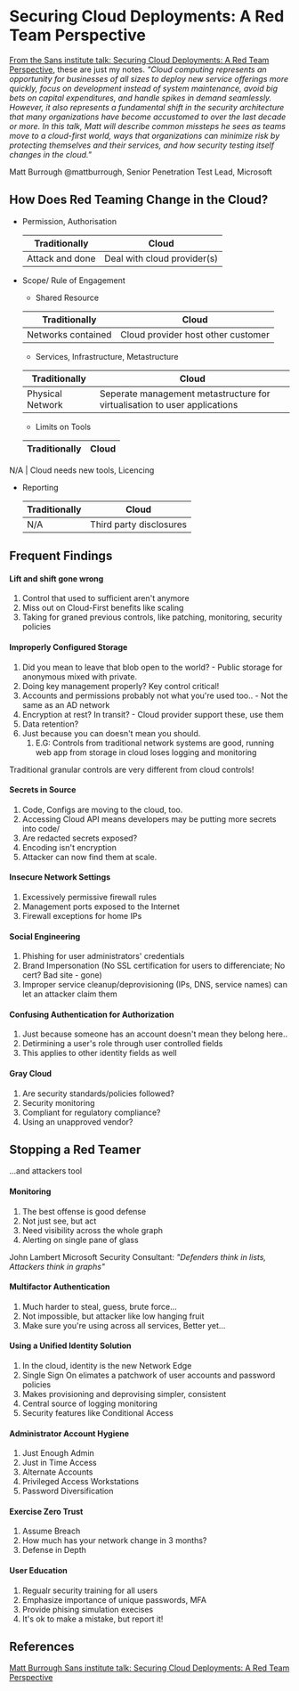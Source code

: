 # Securing Cloud Deployments: A Red Team Perspective
[From the Sans institute talk: Securing Cloud Deployments: A Red Team Perspective](https://www.youtube.com/watch?v=ZFanzuXHv3c), these are just my notes. *"Cloud computing represents an opportunity for businesses of all sizes to deploy new service offerings more quickly, focus on development instead of system maintenance, avoid big bets on capital expenditures, and handle spikes in demand seamlessly. However, it also represents a fundamental shift in the security architecture that many organizations have become accustomed to over the last decade or more. In this talk, Matt will describe common missteps he sees as teams move to a cloud-first world, ways that organizations can minimize risk by protecting themselves and their services, and how security testing itself changes in the cloud."*

Matt Burrough @mattburrough, Senior Penetration Test Lead, Microsoft

## How Does Red Teaming Change in the Cloud?

 - Permission, Authorisation
 
  	Traditionally | Cloud
	--- | ---
	Attack and done | Deal with cloud provider(s)

 - Scope/ Rule of Engagement
	 - Shared Resource
	 
	Traditionally | Cloud
	--- | ---
	Networks contained | Cloud provider host other customer 
	
	 - Services, Infrastructure, Metastructure

	Traditionally | Cloud
	--- | ---
	Physical Network | Seperate management metastructure for virtualisation to user applications
	
	 - Limits on Tools
	 
	Traditionally | Cloud
	--- | ---
N/A | Cloud needs new tools, Licencing

- Reporting

	Traditionally | Cloud
	--- | ---
	N/A |  Third party disclosures
	
## Frequent Findings

#### Lift and shift gone wrong
1. Control that used to sufficient aren't anymore
2. Miss out on Cloud-First benefits like scaling
3. Taking for graned previous controls, like patching, monitoring, security policies

#### Improperly Configured Storage 
1. Did you mean to leave that blob open to the world? - Public storage for anonymous mixed with private.
2. Doing key management properly? Key control critical!
3. Accounts and permissions probably not what you're used too.. - Not the same as an AD network
4. Encryption at rest? In transit? - Cloud provider support these, use them
5. Data retention?
6. Just because you can doesn't mean you should. 
	1. E.G: Controls from traditional network systems are good, running web app from storage in cloud loses logging and monitoring

Traditional granular controls are very different from cloud controls!

#### Secrets in Source
1. Code, Configs are moving to the cloud, too.
2. Accessing Cloud API means developers may be putting more secrets into  code/
3. Are redacted secrets exposed?
4. Encoding isn't encryption
5. Attacker can now find them at scale.

#### Insecure Network Settings
1. Excessively permissive firewall rules
2. Management ports exposed to the Internet
3. Firewall exceptions for home IPs

#### Social Engineering
1. Phishing for user administrators' credentials
2. Brand Impersonation (No SSL certification for users to differenciate; No cert? Bad site - gone)
3. Improper service cleanup/deprovisioning (IPs, DNS, service names) can let an attacker claim them

#### Confusing Authentication for Authorization 
1. Just because someone has an account doesn't mean they belong here..
2. Detirmining a user's role through user controlled fields
3. This applies to other identity fields as well

#### Gray Cloud 
1. Are security standards/policies followed?
2. Security monitoring
3. Compliant for regulatory compliance?
4. Using an unapproved vendor?

## Stopping a Red Teamer 
...and attackers tool

#### Monitoring 
1. The best offense is good defense
2. Not just see, but act
3. Need visibility across the whole graph
4. Alerting on single pane of glass

John Lambert Microsoft Security Consultant: *"Defenders think in lists, Attackers think in graphs"*

#### Multifactor Authentication
1.  Much harder to steal, guess, brute force...
2.  Not impossible, but attacker like low hanging fruit
3.  Make sure you're using across all services, Better yet...

#### Using a Unified Identity Solution
1. In the cloud, identity is the new Network Edge
2. Single Sign On elimates a patchwork of user accounts and password policies
3. Makes provisioning and deprovising simpler, consistent
4. Central source of logging monitoring 
5. Security features like Conditional Access

#### Administrator Account Hygiene

1. Just Enough Admin
2. Just in Time Access
3. Alternate Accounts
4. Privileged Access Workstations
5. Password Diversification

#### Exercise Zero Trust
1. Assume Breach
2. How much has your network change in 3 months?
3. Defense in Depth

#### User Education
1. Regualr security training for all users
2. Emphasize importance of unique passwords, MFA
3. Provide phising simulation execises
4. It's ok to make a mistake, but report it!


## References
[Matt Burrough Sans institute talk: Securing Cloud Deployments: A Red Team Perspective](https://www.youtube.com/watch?v=ZFanzuXHv3c)


